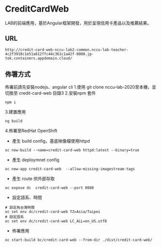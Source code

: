 # CreditCardWeb

LAB的前端應用，基於Angular框架開發，用於呈現信用卡產品以及推薦結果。

## URL
```
http://credit-card-web-nccu-lab2-common.nccu-lab-teacher-4c2f3918c1e51a612ffc44c361c1a42f-0000.jp-tok.containers.appdomain.cloud/
```

## 佈署方式
佈署前請先安裝nodejs、angular cli
1.使用 git clone nccu-lab-2020至本機，並切換至 credit-card-web 目錄3
2.安裝npm 套件
```
npm i 
```
3.建置應用
```
ng build 
```
4.佈署至RedHat OpenShift
- 產生 build config，基底映像檔使用httpd
```
oc new-build --name=credit-card-web httpd:latest --binary=true
```
- 產生 deploymnet config
```
oc new-app credit-card-web  --allow-missing-imagestream-tags
```
- 產生 route 供外部存取
```
oc expose dc  credit-card-web --port 8080 
```
- 設定語系、時間
```
# 設定為台灣時間
oc set env dc/credit-card-web TZ=Asia/Taipei
# 設定語系
oc set env dc/credit-card-web LC_ALL=en_US.utf8
```
- 佈署應用
```
oc start-build bc/credit-card-web --from-dir ./dist/credit-card-web/
```
